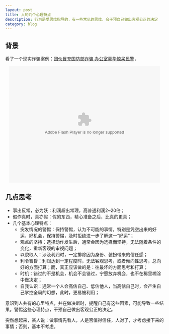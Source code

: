 ```yaml
---
layout: post
title: 人的几个心理特点
description: 行为是受思维指导的，有一些常见的思维，会干预自己做出客观公正的决定
category: blog
---
```


## 背景

看了一个现实诈骗案例：[团伙冒充国防部诈骗 办公室豪华惊呆民警][团伙冒充国防部诈骗 办公室豪华惊呆民警]，

<div align="center"><object id="ssss" width="480" height="370" ><param name="allowScriptAccess" value="always" /><embed pluginspage="http://www.macromedia.com/go/getflashplayer" src="http://you.video.sina.com.cn/api/sinawebApi/outplayrefer.php/video_id=249210699/s.swf" type="application/x-shockwave-flash" name="ssss" allowFullScreen="true" allowScriptAccess="always" width="480" height="370"></embed></object></div>



## 几点思考

* 事出反常，必为妖：利润超出常理，高普通利润2~20倍；
* 假作真时，真亦假：假的东西，精心准备之后，比真的更真；
* 几个基本心理特点：
	* 突发情况的警惕：保持警惕，认为不可能的事情，特别是凭空出来的好运、好机会，保持警惕，及时拒绝进一步了解这一“好运”；
	* 观点的坚持：选择动作发生后，通常会因为选择而坚持，无法随着条件的变化，重新客观的审视问题；
	* 以貌取人：涉及利润时，一定排除因为身份、装扮带来的信任感；
	* 利令智昏：利润达到一定程度时，无法客观思考，或者倾向性思考，总向好的方面打算；而，真正应该做的是：往最坏的方面思考和打算；
	* 时机：错过的不是机会，机会不会错过，宁愿放弃机会，也不在稀里糊涂中做决定；
	* 自我认识：通常一个人会高估自己、低估他人，当高估自己时，会产生自己掌控全局的幻想，此时，更易被利用；

意识到人共有的心里特点，并在做决断时，提醒自己有这些因素，可能导致一些结果。警惕这些心理特点，干预自己做出客观公正的决定。


突然想起来，某人说：做事情先看人，人是否值得信任，人对了，才考虑接下来的事情；否则，基本不考虑。



[NingG]:    http://ningg.github.com  "NingG"
[团伙冒充国防部诈骗 办公室豪华惊呆民警]:	http://video.sina.com.cn/p/news/s/v/2015-01-03/232964466971.html



